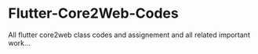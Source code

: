 # Flutter-Core2Web-Codes
All flutter core2web class codes and assignement and all related important work...
